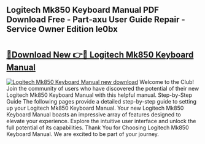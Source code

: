 ## Logitech Mk850 Keyboard Manual PDF Download Free - Part-axu User Guide Repair - Service Owner Edition Ie0bx

# <h2><a href="http://bc16728.oget.top/?id=Logitech+Mk850+Keyboard+Manual">🔗Download New 👉🔴 Logitech Mk850 Keyboard Manual</a></h2>

[![Logitech Mk850 Keyboard Manual new download](https://i.imgur.com/5g1atiW.png)](http://bc16728.oget.top/?id=Logitech+Mk850+Keyboard+Manual)
Welcome to the Club! Join the community of users who have discovered the potential of their new Logitech Mk850 Keyboard Manual with this helpful manual. Step-by-Step Guide The following pages provide a detailed step-by-step guide to setting up your Logitech Mk850 Keyboard Manual. Your new Logitech Mk850 Keyboard Manual boasts an impressive array of features designed to elevate your experience. Explore the intuitive user interface and unlock the full potential of its capabilities. Thank You for Choosing Logitech Mk850 Keyboard Manual. We are excited to be part of your journey.
